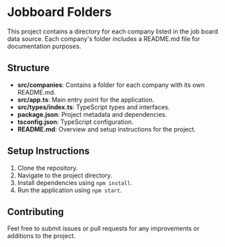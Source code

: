 # Jobboard Folders

This project contains a directory for each company listed in the job board data source. Each company's folder includes a README.md file for documentation purposes.

## Structure

- **src/companies**: Contains a folder for each company with its own README.md.
- **src/app.ts**: Main entry point for the application.
- **src/types/index.ts**: TypeScript types and interfaces.
- **package.json**: Project metadata and dependencies.
- **tsconfig.json**: TypeScript configuration.
- **README.md**: Overview and setup instructions for the project.

## Setup Instructions

1. Clone the repository.
2. Navigate to the project directory.
3. Install dependencies using `npm install`.
4. Run the application using `npm start`.

## Contributing

Feel free to submit issues or pull requests for any improvements or additions to the project.